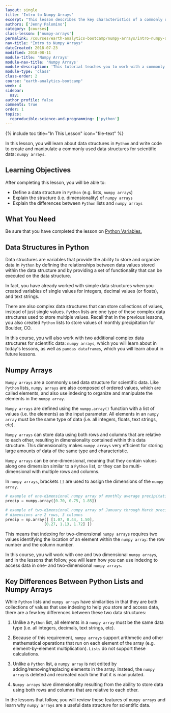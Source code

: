 ```yaml
---
layout: single
title: 'Intro to Numpy Arrays'
excerpt: "This lesson describes the key characteristics of a commonly used data structure in Python for scientific data: numpy arrays."
authors: ['Jenny Palomino']
category: [courses]
class-lesson: ['numpy-arrays']
permalink: /courses/earth-analytics-bootcamp/numpy-arrays/intro-numpy-arrays/
nav-title: "Intro to Numpy Arrays"
dateCreated: 2018-07-23
modified: 2018-08-11
module-title: 'Numpy Arrays'
module-nav-title: 'Numpy Arrays'
module-description: 'This tutorial teaches you to work with a commonly used data structure in Python for scientific data: numpy arrays.'
module-type: 'class'
class-order: 2
course: "earth-analytics-bootcamp"
week: 4
sidebar:
  nav:
author_profile: false
comments: true
order: 1
topics:
  reproducible-science-and-programming: ['python']
---
```

{% include toc title="In This Lesson" icon="file-text" %}

In this lesson, you will learn about data structures in `Python` and write code to create and manipulate a commonly used data structures for scientific data: `numpy arrays`.

<div class='notice--success' markdown="1">

## <i class="fa fa-graduation-cap" aria-hidden="true"></i> Learning Objectives

After completing this lesson, you will be able to:

* Define a data structure in `Python` (e.g. lists, `numpy arrays`)
* Explain the structure (i.e. dimensionality) of `numpy arrays`
* Explain the differences between `Python` lists and `numpy arrays`


## <i class="fa fa-check-square-o fa-2" aria-hidden="true"></i> What You Need

Be sure that you have completed the lesson on <a href="{{ site.url }}/courses/earth-analytics-bootcamp/python-variables-lists/variables/">Python Variables.</a> 

 </div>


## Data Structures in Python

Data structures are variables that provide the ability to store and organize data in `Python` by defining the relationships between data values stored within the data structure and by providing a set of functionality that can be executed on the data structure. 

In fact, you have already worked with simple data structures when you created variables of single values for integers, decimal values (or floats), and text strings. 

There are also complex data structures that can store collections of values, instead of just single values. `Python` lists are one type of these complex data structures used to store multiple values. Recall that in the previous lessons, you also created `Python` lists to store values of monthly precipitation for Boulder, CO. 

In this course, you will also work with two additional complex data structures for scientific data: `numpy arrays`, which you will learn about in today's lessons, as well as `pandas dataframes`, which you will learn about in future lessons.


## Numpy Arrays

`Numpy arrays` are a commonly used data structure for scientific data. Like `Python` lists, `numpy arrays` are also composed of ordered values, which are called elements, and also use indexing to organize and manipulate the elements in the `numpy array`. 

`Numpy arrays` are defined using the `numpy.array()` function with a list of values (i.e. the elements) as the input parameter. All elements in an `numpy array` must be the same type of data (i.e. all integers, floats, text strings, etc).

`Numpy arrays` can store data using both rows and columns that are relative to each other, resulting in dimensionality contained within this data structure. This dimensionality makes `numpy arrays` very efficient for storing large amounts of data of the same type and characteristic.

`Numpy arrays` can be one-dimensional, meaning that they contain values along one dimension similar to a `Python` list, or they can be multi-dimensional with multiple rows and columns. 

In `numpy arrays`, brackets `[]` are used to assign the dimensions of the `numpy array`. 

```python
# example of one-dimensional numpy array of monthly average precipitation for January through March in Boulder, CO
precip = numpy.array([0.70, 0.75, 1.85])
```

```python
# example of two-dimensional numpy array of January through March precipitation in Boulder, CO for two years: 2002 and 2013
# dimensions are 2 rows, 3 columns
precip = np.array([ [1.07, 0.44, 1.50], 
                 [0.27, 1.13, 1.72] ])
```

This means that indexing for two-dimensional `numpy arrays` requires two values identifying the location of an element within the `numpy array`: the row number and the column number. 

In this course, you will work with one and two dimensional `numpy arrays`, and in the lessons that follow, you will learn how you can use indexing to access data in one- and two-dimensional `numpy arrays`.  


## Key Differences Between Python Lists and Numpy Arrays

While `Python` lists and `numpy arrays` have similarities in that they are both collections of values that use indexing to help you store and access data, there are a few key differences between these two data structures:

1. Unlike a `Python` list, all elements in a `numpy array` must be the same data type (i.e. all integers, decimals, text strings, etc).

2. Because of this requirement, `numpy arrays` support arithmetic and other mathematical operations that run on each element of the array (e.g. element-by-element multiplication). `Lists` do not support these calculations.

3. Unlike a `Python` list, a `numpy array` is not edited by adding/removing/replacing elements in the array. Instead, the `numpy array` is deleted and recreated each time that it is manipulated.

4. `Numpy arrays` have dimensionality resulting from the ability to store data using both rows and columns that are relative to each other.

In the lessons that follow, you will review these features of `numpy arrays` and learn why `numpy arrays` are a useful data structure for scientific data. 
